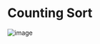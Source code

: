 # Counting Sort

![image](https://user-images.githubusercontent.com/87224039/137068149-d78bac0a-5dbd-4e0a-880c-6500342cc271.png)
